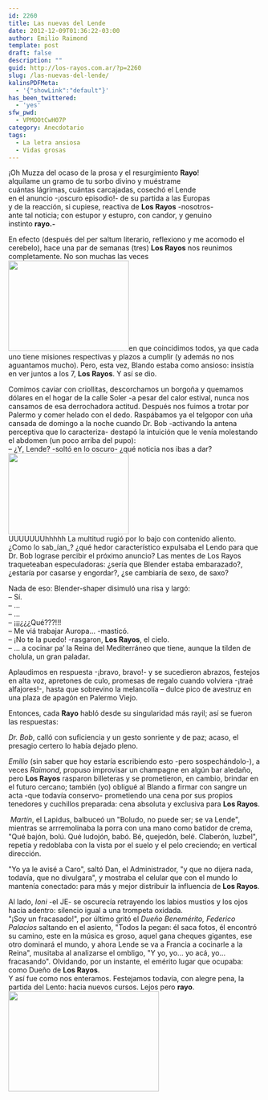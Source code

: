 ```yaml
---
id: 2260
title: Las nuevas del Lende
date: 2012-12-09T01:36:22-03:00
author: Emilio Raimond
template: post
draft: false
description: ""
guid: http://los-rayos.com.ar/?p=2260
slug: /las-nuevas-del-lende/
kalinsPDFMeta:
  - '{"showLink":"default"}'
has_been_twittered:
  - 'yes'
sfw_pwd:
  - VPMOOtCwH07P
category: Anecdotario
tags:
  - La letra ansiosa
  - Vidas grosas
---
```

¡Oh Muzza del ocaso de la prosa y el resurgimiento **Rayo**!  
alquílame un gramo de tu sorbo divino y muéstrame  
cuántas lágrimas, cuántas carcajadas, cosechó el Lende  
en el anuncio -¡oscuro episodio!- de su partida a las Europas  
y de la reacción, si cupiese, reactiva de **Los Rayos** -nosotros-  
ante tal noticia; con estupor y estupro, con candor, y genuino  
instinto **rayo.-**

En efecto (después del per saltum literario, reflexiono y me acomodo el cerebelo), hace una par de semanas (tres) **Los Rayos** nos reunimos completamente. No son muchas las veces [<img class="alignleft  wp-image-2268" title="facha" src="https://los-rayos.com/wp-content/uploads/2012/12/facha-300x225.jpg" alt="" width="240" height="180" srcset="https://los-rayos.com/wp-content/uploads/2012/12/facha-300x225.jpg 300w, https://los-rayos.com/wp-content/uploads/2012/12/facha-1024x768.jpg 1024w, https://los-rayos.com/wp-content/uploads/2012/12/facha-400x300.jpg 400w" sizes="(max-width: 240px) 100vw, 240px" />](http://los-rayos.com/wp-content/uploads/2012/12/facha.jpg)en que coincidimos todos, ya que cada uno tiene misiones respectivas y plazos a cumplir (y además no nos aguantamos mucho). Pero, esta vez, Blando estaba como ansioso: insistía en ver juntos a los 7, **Los Rayos**. Y así se dio.

Comimos caviar con criollitas, descorchamos un borgoña y quemamos dólares en el hogar de la calle Soler -a pesar del calor estival, nunca nos cansamos de esa derrochadora actitud. Después nos fuimos a trotar por Palermo y comer helado con el dedo. Raspábamos ya el telgopor con uña cansada de domingo a la noche cuando Dr. Bob -activando la antena perceptiva que lo caracteriza- destapó la intuición que le venía molestando el abdomen (un poco arriba del pupo):  
&#8211; ¿Y, Lende? -soltó en lo oscuro- ¿qué noticia nos ibas a dar?[<img class=" wp-image-2266 alignright" title="Lende salto" src="https://los-rayos.com/wp-content/uploads/2012/12/000027-300x202.jpg" alt="" width="240" height="162" srcset="https://los-rayos.com/wp-content/uploads/2012/12/000027-300x202.jpg 300w, https://los-rayos.com/wp-content/uploads/2012/12/000027-1024x691.jpg 1024w, https://los-rayos.com/wp-content/uploads/2012/12/000027-444x300.jpg 444w" sizes="(max-width: 240px) 100vw, 240px" />](http://los-rayos.com/wp-content/uploads/2012/12/000027.jpg)  
UUUUUUUhhhhh La multitud rugió por lo bajo con contenido aliento. ¿Como lo sab_ían_? ¿qué hedor característico expulsaba el Lendo para que Dr. Bob lograse percibir el próximo anuncio? Las mentes de Los Rayos traqueteaban especuladoras: ¿sería que Blender estaba embarazado?, ¿estaría por casarse y engordar?, ¿se cambiaría de sexo, de saxo?

Nada de eso: Blender-shaper disimuló una risa y largó:  
&#8211; Sí.  
&#8211; ...  
&#8211; ...  
&#8211; ¡¡¡¿¿¿Qué???!!!  
&#8211; Me viá trabajar Auropa... -masticó.  
&#8211; ¡No te la puedo! -rasgaron, **Los Rayos**, el cielo.  
&#8211; ... a cocinar pa&#8217; la Reina del Mediterráneo que tiene, aunque la tilden de cholula, un gran paladar.

Aplaudimos en respuesta -¡bravo, bravo!- y se sucedieron abrazos, festejos en alta voz, apretones de culo, promesas de regalo cuando volviera -¡traé alfajores!-, hasta que sobrevino la melancolía &#8211; dulce pico de avestruz en una plaza de apagón en Palermo Viejo.

Entonces, cada **Rayo** habló desde su singularidad más rayil; así se fueron las respuestas:

_Dr. Bob_, calló con suficiencia y un gesto sonriente y de paz; acaso, el presagio certero lo había dejado pleno.

_Emilio_ (sin saber que hoy estaría escribiendo esto -pero sospechándolo-), a veces _Raimond_, propuso improvisar un champagne en algún bar aledaño, pero **Los Rayos** rasparon billeteras y se prometieron, en cambio, brindar en el futuro cercano; también (yo) obligué al Blando a firmar con sangre un acta -que todavía conservo- prometiendo una cena por sus propios tenedores y cuchillos preparada: cena absoluta y exclusiva para **Los Rayos**.

<div>
   <em>Martín</em>, el Lapidus, balbuceó un "Boludo, no puede ser; se va Lende", mientras se arrremolinaba la porra con una mano como batidor de crema, "Qué bajón, bolú. Qué ludojón, babó. Bé, quejedón, belé. Claberón, luzbel", repetía y redoblaba con la vista por el suelo y el pelo creciendo; en vertical dirección.
</div>

"Yo ya le avisé a Caro", saltó Dan, el Administrador, "y que no dijera nada, todavía, que no divulgara", y mostraba el celular que con el mundo lo mantenía conectado: para más y mejor distribuir la influencia de **Los Rayos**.

<div>
  Al lado, <em>Ioni</em> -el JE- se oscurecía retrayendo los labios mustios y los ojos hacia adentro: silencio igual a una trompeta oxidada.
</div>

<div>
</div>

<div>
  "¡Soy un fracasado!", por último gritó el <em>Dueño Benemérito, Federico Palacios</em> saltando en el asiento, "Todos la pegan: él saca fotos, él encontró su camino, este en la música es groso, aquel gana cheques gigantes, ese otro dominará el mundo, y ahora Lende se va a Francia a cocinarle a la Reina", musitaba al analizarse el ombligo, "Y yo, yo... yo acá, yo... fracasando". Olvidando, por un instante, el emérito lugar que ocupaba: como Dueño de <strong>Los Rayos</strong>.
</div>

<div>
</div>

<div>
  Y así fue como nos enteramos. Festejamos todavía, con alegre pena, la partida del Lento: hacia nuevos cursos. Lejos pero <strong>rayo</strong>.
</div>

<div>
</div>

<div>
</div>

<div>
  <a href="http://los-rayos.com/wp-content/uploads/2012/12/RIMG0212.jpg"><img class="aligncenter" title="Lende langosta" src="https://los-rayos.com/wp-content/uploads/2012/12/RIMG0212-300x200.jpg" alt="" width="300" height="200" /></a>
</div>

<div>
</div>